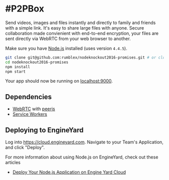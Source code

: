 #P2PBox
 =======

<p>Send videos, images and files instantly and directly to family and friends with a simple link. It's easy to share large files with anyone. Secure collaboration made convienient with end-to-end encryption, your files are sent directly via WebRTC from your web browser to another.</p>

Make sure you have [Node.js](http://nodejs.org/) installed (uses version `4.4.5`).

```sh
git clone git@github.com:rumblex/nodeknockout2016-promises.git # or clone your own fork
cd nodeknockout2016-promises
npm install
npm start
```

Your app should now be running on [localhost:9000](http://localhost:9000/).


## Dependencies

- [WebRTC](https://webrtc.org/) with [peerjs](http://peerjs.com/)
- [Service Workers](https://developer.mozilla.org/en-US/docs/Web/API/Service_Worker_API)

## Deploying to EngineYard

Log into <https://cloud.engineyard.com>. Navigate to your Team's Application, and click "Deploy".

For more information about using Node.js on EngineYard, check out these articles

- [Deploy Your Node.js Application on Engine Yard Cloud](https://support.cloud.engineyard.com/hc/en-us/articles/205411878-Deploy-Your-Node-js-Application-on-Engine-Yard-Cloud)
